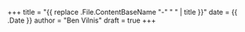 +++
title = "{{ replace .File.ContentBaseName "-" " " | title }}"
date = {{ .Date }}
author = "Ben Vilnis"
draft = true
+++

